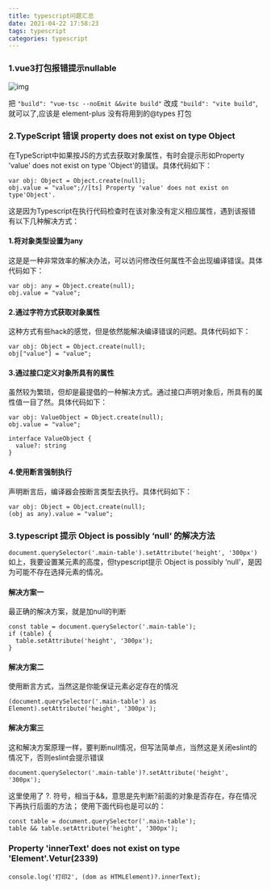 ```yaml
---
title: typescript问题汇总
date: 2021-04-22 17:58:23
tags: typescript
categories: typescript
---
```


### 1.vue3打包报错提示nullable

![img](https://p6-juejin.byteimg.com/tos-cn-i-k3u1fbpfcp/1e88098e19b74b79b8a51b6e16254cf1~tplv-k3u1fbpfcp-watermark.image?imageslim)

把 `"build": "vue-tsc --noEmit &&vite build"` 改成 `"build": "vite build"`, 就可以了,应该是 element-plus 没有将用到的@types 打包

### 2.TypeScript 错误 property does not exist on type Object
在TypeScript中如果按JS的方式去获取对象属性，有时会提示形如Property 'value' does not exist on type 'Object'的错误。具体代码如下：
```
var obj: Object = Object.create(null);
obj.value = "value";//[ts] Property 'value' does not exist on type'Object'.
```
这是因为Typescript在执行代码检查时在该对象没有定义相应属性，遇到该报错有以下几种解决方式：

#### 1.将对象类型设置为any
这是是一种非常效率的解决办法，可以访问修改任何属性不会出现编译错误。具体代码如下：
```
var obj: any = Object.create(null);
obj.value = "value";
```

#### 2.通过字符方式获取对象属性
这种方式有些hack的感觉，但是依然能解决编译错误的问题。具体代码如下：
```
var obj: Object = Object.create(null);
obj["value"] = "value";
```

#### 3.通过接口定义对象所具有的属性
虽然较为繁琐，但却是最提倡的一种解决方式。通过接口声明对象后，所具有的属性值一目了然。具体代码如下：
```
var obj: ValueObject = Object.create(null);
obj.value = "value";

interface ValueObject {
  value?: string
}
```

#### 4.使用断言强制执行
声明断言后，编译器会按断言类型去执行。具体代码如下：
```
var obj: Object = Object.create(null);
(obj as any).value = "value";
```

<!--more-->

### 3.typescript 提示 Object is possibly ‘null‘ 的解决方法
`document.querySelector('.main-table').setAttribute('height', '300px')`
如上，我要设置某元素的高度，但typescript提示 Object is possibly ‘null’，是因为可能不存在选择元素的情况。

#### 解决方案一
最正确的解决方案，就是加null的判断
```
const table = document.querySelector('.main-table');
if (table) {
  table.setAttribute('height', '300px');
}
```
#### 解决方案二
使用断言方式，当然这是你能保证元素必定存在的情况
```
(document.querySelector('.main-table') as Element).setAttribute('height', '300px');
```
#### 解决方案三
这和解决方案原理一样，要判断null情况，但写法简单点，当然这是关闭eslint的情况下，否则eslint会提示错误
```
document.querySelector('.main-table')?.setAttribute('height', '300px');
```
这里使用了 ?. 符号，相当于&&，意思是先判断?前面的对象是否存在，存在情况下再执行后面的方法；
使用下面代码也是可以的：
```
const table = document.querySelector('.main-table');
table && table.setAttribute('height', '300px');
```

### Property 'innerText' does not exist on type 'Element'.Vetur(2339)
```
console.log('打印2', (dom as HTMLElement)?.innerText);
```